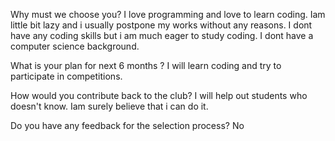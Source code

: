 Why must we choose you?
I love programming and love to learn coding. Iam little bit lazy and i usually postpone my works without any reasons. I dont have any coding skills but i am much eager to study coding. I dont have a computer science background.  

What is your plan for next 6 months ?
I will learn coding and try to participate in competitions.

How would you contribute back to the club?
I will help out students who doesn't know. Iam surely believe that i can do it.  

Do you have any feedback for the selection process?
No
